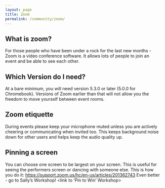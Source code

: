 ```yaml
---
layout: page
title: Zoom
permalink: /community/zoom/
---
```


## What is zoom?
For those people who have been under a rock for the last new months - Zoom is a video conference software. It allows lots of people to join an event and be able to see each other.

## Which Version do I need?
At a bare minimum, you will need version 5.3.0 or later (5.0.0 for Chromebook). Versions of Zoom earlier than that will not allow you the freedom to move yourself between event rooms.

## Zoom etiquette

During events please keep your microphone muted unless you are actively cheering or communicating when invited too.
This keeps background noise down for other users and helps keep the audio quality up.

## Pinning a screen

You can choose one screen to be largest on your screen. This is useful for seeing the performers screen or dancing with someone else. This is how you do it: https://support.zoom.us/hc/en-us/articles/201362743
Even better - go to Sally’s Workshop! <link to ‘Pin to Win’ Workshop>
